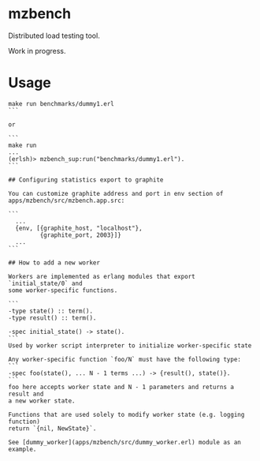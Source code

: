 
# mzbench

Distributed load testing tool.

Work in progress.

# Usage

````
make run benchmarks/dummy1.erl
```

or

```
make run
...
(erlsh)> mzbench_sup:run("benchmarks/dummy1.erl").
```

## Configuring statistics export to graphite

You can customize graphite address and port in env section of
apps/mzbench/src/mzbench.app.src:

```
  ...
  {env, [{graphite_host, "localhost"},
         {graphite_port, 2003}]}
  ...
```

## How to add a new worker

Workers are implemented as erlang modules that export `initial_state/0` and
some worker-specific functions.

```
-type state() :: term().
-type result() :: term().

-spec initial_state() -> state().
```
Used by worker script interpreter to initialize worker-specific state

Any worker-specific function `foo/N` must have the following type:
```
-spec foo(state(), ... N - 1 terms ...) -> {result(), state()}.
```
foo here accepts worker state and N - 1 parameters and returns a result and
a new worker state.

Functions that are used solely to modify worker state (e.g. logging function)
return `{nil, NewState}`.

See [dummy_worker](apps/mzbench/src/dummy_worker.erl) module as an example.
